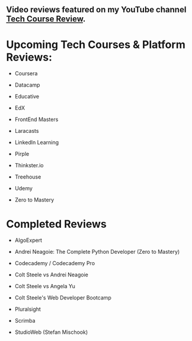 ## Video reviews featured on my YouTube channel [Tech Course Review](https://www.youtube.com/techcoursereview).

# Upcoming Tech Courses & Platform Reviews:

- Coursera

- Datacamp

- Educative

- EdX

- FrontEnd Masters

- Laracasts

- LinkedIn Learning

- Pirple

- Thinkster.io 

- Treehouse

- Udemy

- Zero to Mastery


# Completed Reviews

- AlgoExpert

- Andrei Neagoie: The Complete Python Developer (Zero to Mastery)

- Codecademy / Codecademy Pro

- Colt Steele vs Andrei Neagoie

- Colt Steele vs Angela Yu

- Colt Steele's Web Developer Bootcamp

- Pluralsight

- Scrimba

- StudioWeb (Stefan Mischook)


